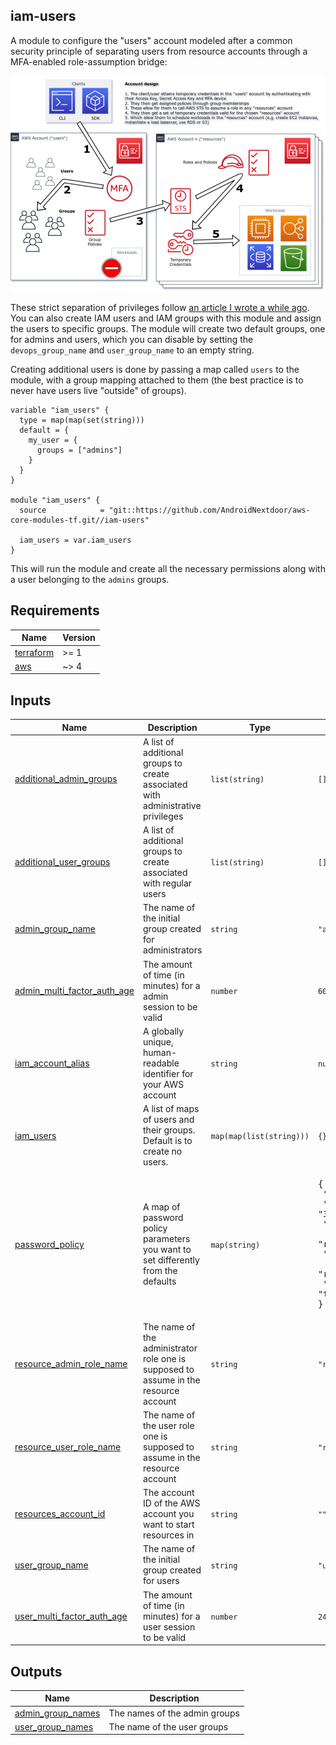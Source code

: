 
## iam-users

A module to configure the "users" account modeled after a common security principle of separating users from resource accounts through a MFA-enabled role-assumption bridge:

![AWS IAM setup illustration](https://raw.githubusercontent.com/AndroidNextdoor/aws-core-modules-tf/main/files/aws_iam_setup.png)

These strict separation of privileges follow [an article I wrote a while ago](https://www.thoughtworks.com/insights/blog/using-aws-security-first-class-citizen).
You can also create IAM users and IAM groups with this module and assign the users to specific groups. The module will create two default groups, one for admins and users, which you can disable by setting the `devops_group_name` and `user_group_name` to an empty string.

Creating additional users is done by passing a map called `users` to the module, with a group mapping attached to them (the best practice is to never have users live "outside" of groups).

```hcl
variable "iam_users" {
  type = map(map(set(string)))
  default = {
    my_user = {
      groups = ["admins"]
    }
  }
}

module "iam_users" {
  source            = "git::https://github.com/AndroidNextdoor/aws-core-modules-tf.git//iam-users"

  iam_users = var.iam_users
}
```

This will run the module and create all the necessary permissions along with a user belonging to the `admins` groups.

## Requirements

| Name | Version |
|------|---------|
| <a name="requirement_terraform"></a> [terraform](#requirement\_terraform) | >= 1 |
| <a name="requirement_aws"></a> [aws](#requirement\_aws) | ~> 4 |

## Inputs

| Name | Description | Type | Default | Required |
|------|-------------|------|---------|:--------:|
| <a name="input_additional_admin_groups"></a> [additional\_admin\_groups](#input\_additional\_admin\_groups) | A list of additional groups to create associated with administrative privileges | `list(string)` | `[]` | no |
| <a name="input_additional_user_groups"></a> [additional\_user\_groups](#input\_additional\_user\_groups) | A list of additional groups to create associated with regular users | `list(string)` | `[]` | no |
| <a name="input_devops_group_name"></a> [admin\_group\_name](#input\_admin\_group\_name) | The name of the initial group created for administrators | `string` | `"admins"` | no |
| <a name="input_admin_multi_factor_auth_age"></a> [admin\_multi\_factor\_auth\_age](#input\_admin\_multi\_factor\_auth\_age) | The amount of time (in minutes) for a admin session to be valid | `number` | `60` | no |
| <a name="input_iam_account_alias"></a> [iam\_account\_alias](#input\_iam\_account\_alias) | A globally unique, human-readable identifier for your AWS account | `string` | `null` | no |
| <a name="input_iam_users"></a> [iam\_users](#input\_iam\_users) | A list of maps of users and their groups. Default is to create no users. | `map(map(list(string)))` | `{}` | no |
| <a name="input_password_policy"></a> [password\_policy](#input\_password\_policy) | A map of password policy parameters you want to set differently from the defaults | `map(string)` | <pre>{<br>  "max_password_age": "90",<br>  "minimum_password_length": "32",<br>  "password_reuse_prevention": "5",<br>  "require_lowercase_chars": "true",<br>  "require_numbers": "true",<br>  "require_symbols": "true",<br>  "require_uppercase_chars": "true"<br>}</pre> | no |
| <a name="input_resource_devops_role_name"></a> [resource\_admin\_role\_name](#input\_resource\_admin\_role\_name) | The name of the administrator role one is supposed to assume in the resource account | `string` | `"resource-admin"` | no |
| <a name="input_resource_developer_role_name"></a> [resource\_user\_role\_name](#input\_resource\_user\_role\_name) | The name of the user role one is supposed to assume in the resource account | `string` | `"resource-user"` | no |
| <a name="input_resources_account_id"></a> [resources\_account\_id](#input\_resources\_account\_id) | The account ID of the AWS account you want to start resources in | `string` | `""` | no |
| <a name="input_user_group_name"></a> [user\_group\_name](#input\_user\_group\_name) | The name of the initial group created for users | `string` | `"users"` | no |
| <a name="input_user_multi_factor_auth_age"></a> [user\_multi\_factor\_auth\_age](#input\_user\_multi\_factor\_auth\_age) | The amount of time (in minutes) for a user session to be valid | `number` | `240` | no |

## Outputs

| Name | Description |
|------|-------------|
| <a name="output_devops_group_names"></a> [admin\_group\_names](#output\_admin\_group\_names) | The names of the admin groups |
| <a name="output_user_group_names"></a> [user\_group\_names](#output\_user\_group\_names) | The name of the user groups |